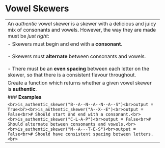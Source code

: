 # Vowel Skewers

|                                                                                                                                                                                                                                                                                                                                                                                                              |
| ------------------------------------------------------------------------------------------------------------------------------------------------------------------------------------------------------------------------------------------------------------------------------------------------------------------------------------------------------------------------------------------------------------ |
| An *authentic* vowel skewer is a skewer with a delicious and juicy mix of consonants and vowels. However, the way they are made must be *just right*:                                                                                                                                                                                                                                                        |
| - Skewers must begin and end with a **consonant**.<br>    <br>- Skewers must **alternate** between consonants and vowels.<br>    <br>- There must be an **even spacing** between each letter on the skewer, so that there is a consistent flavour throughout.                                                                                                                                                |
| Create a function which returns whether a given vowel skewer is **authentic**.                                                                                                                                                                                                                                                                                                                               |
| ### **Examples**                                                                                                                                                                                                                                                                                                                                                                                             |
| ```<br>is_authentic_skewer("B--A--N--A--N--A--S")<br>output = True<br><br>is_authentic_skewer("A--X--E")<br>output = False<br># Should start and end with a consonant.<br><br>is_authentic_skewer("C-L-A-P")<br>output = False<br># Should alternate between consonants and vowels.<br><br>is_authentic_skewer("M--A---T-E-S")<br>output = False<br># Should have consistent spacing between letters.<br>``` |

